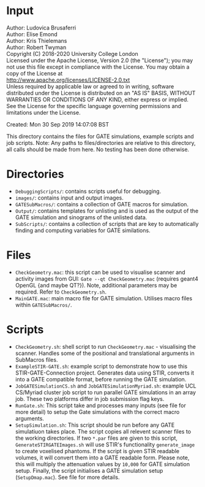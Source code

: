 # Input

Author: Ludovica Brusaferri<br />
Author: Elise Emond<br />
Author: Kris Thielemans<br />
Author: Robert Twyman<br />
Copyright (C) 2018-2020 University College London<br />
Licensed under the Apache License, Version 2.0 (the "License");
you may not use this file except in compliance with the License.
You may obtain a copy of the License at
<br />
http://www.apache.org/licenses/LICENSE-2.0.txt
<br />
Unless required by applicable law or agreed to in writing, software
distributed under the License is distributed on an "AS IS" BASIS,
WITHOUT WARRANTIES OR CONDITIONS OF ANY KIND, either express or implied.
See the License for the specific language governing permissions and
limitations under the License.

Created:  Mon 30 Sep 2019 14:07:08 BST

This directory contains the files for GATE simulations, example scripts and job scripts.
Note: Any paths to files/directories are relative to this directory, all calls should be made from here. No testing has been done otherwise.


Directories
===========

* `DebuggingScripts/`: contains scripts useful for debugging.
* `images/`: contains input and output images.
* `GATESubMacros/`: contains a collection of GATE macros for simulation.
* `Output/`: contains templates for unlisting and is used as the output of the GATE simulation and sinograms of the unlisted data.
* `SubScripts/`: contains a collection of scripts that are key to automatically finding and computing variables for GATE similations.


Files
=======

* `CheckGeometry.mac`: this script can be used to visualise scanner and activity images from GUI: `Gate --qt CheckGeometry.mac` (requires geant4 OpenGL {and maybe QT?}). Note, additional parameters may be required. Refer to `CheckGeometry.sh`. 
* `MainGATE.mac`: main macro file for GATE simulation. Utilises macro files within `GATESubMacros/`.


Scripts
=======
* `CheckGeometry.sh`: shell script to run `CheckGeometry.mac` - visualising the scanner. Handles some of the positional and translational arguments in SubMacros files.
* `ExampleSTIR-GATE.sh`: example script to demonstrate how to use this STIR-GATE-Connection project. Generates data using STIR, converts it into a GATE compatible format, before running the GATE simulation.
* `JobGATESimulationCS.sh` and `JobGATESimulationMyriad.sh`: example UCL CS/Myriad cluster job script to run parallel GATE simulations in an array job. These two platforms differ in job submission flag keys.
* `RunGate.sh`: This script take and processes many inputs (see file for more detail) to setup the Gate simulations with the correct macro arguments.
* `SetupSimulation.sh`: This script should be run before any GATE simulatiuon takes place. The script copies all relevent scanner files to the working directories. If two `*.par` files are given to this script, `GenerateSTIRGATEImages.sh` will use STIR's functionality `generate_image` to create voxelised phantoms. If the script is given STIR readable volumes, it will convert them into a GATE readable form. Please note, this will multiply the attenuation values by `10,000` for GATE simulation setup. Finally, the script initialises a GATE simulation setup (`SetupDmap.mac`). See file for more details.

